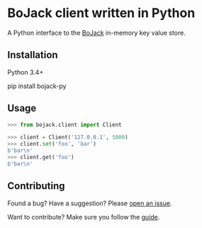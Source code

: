 # BoJack client written in Python

A Python interface to the [BoJack](https://github.com/marceloboeira/bojack) in-memory key value store.

## Installation

Python 3.4+

pip install bojack-py

## Usage

```python
>>> from bojack.client import Client

>>> client = Client('127.0.0.1', 5000)
>>> client.set('foo', 'bar')
b'bar\n'
>>> client.get('foo')
b'bar\n'
```

## Contributing

Found a bug? Have a suggestion? Please [open an issue](https://github.com/mauricioabreu/bojack-py/issues/new).

Want to contribute? Make sure you follow the [guide](https://github.com/mauricioabreu/bojack-py/blob/master/CONTRIBUTING.md).

